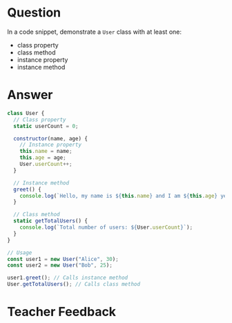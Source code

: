 # Question
In a code snippet, demonstrate a `User` class with at least one:
- class property
- class method
- instance property
- instance method

# Answer
```js
class User {
  // Class property
  static userCount = 0;

  constructor(name, age) {
    // Instance property
    this.name = name;
    this.age = age;
    User.userCount++; 
  }

  // Instance method
  greet() {
    console.log(`Hello, my name is ${this.name} and I am ${this.age} years old.`);
  }

  // Class method
  static getTotalUsers() {
    console.log(`Total number of users: ${User.userCount}`);
  }
}

// Usage
const user1 = new User("Alice", 30);
const user2 = new User("Bob", 25);

user1.greet(); // Calls instance method
User.getTotalUsers(); // Calls class method
```

# Teacher Feedback